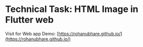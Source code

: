 # Technical Task: HTML Image in Flutter web 

Visit for Web app Demo: [https://rohanubhare.github.io/](https://rohanubhare.github.io/)


